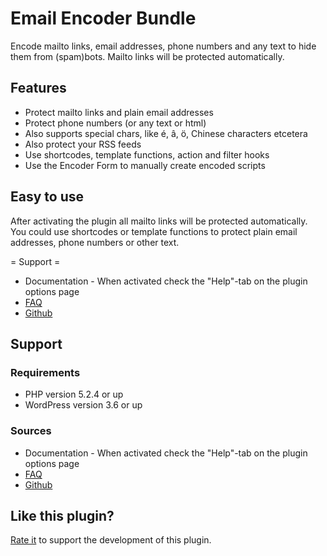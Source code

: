 Email Encoder Bundle
====================

Encode mailto links, email addresses, phone numbers and any text to hide them from (spam)bots. Mailto links will be protected automatically.


Features
--------

* Protect mailto links and plain email addresses
* Protect phone numbers (or any text or html)
* Also supports special chars, like é, â, ö, Chinese characters etcetera
* Also protect your RSS feeds
* Use shortcodes, template functions, action and filter hooks
* Use the Encoder Form to manually create encoded scripts


Easy to use
-----------

After activating the plugin all mailto links will be protected automatically.
You could use shortcodes or template functions to protect plain email addresses, phone numbers or other text.

= Support =

* Documentation - When activated check the "Help"-tab on the plugin options page
* [FAQ](http://wordpress.org/extend/plugins/email-encoder-bundle/faq/)
* [Github](https://github.com/freelancephp/Email-Encoder-Bundle)


Support
-------

### Requirements

 - PHP version 5.2.4 or up
 - WordPress version 3.6 or up

### Sources

 - Documentation - When activated check the "Help"-tab on the plugin options page
 - [FAQ](http://wordpress.org/extend/plugins/email-encoder-bundle/faq/)
 - [Github](https://github.com/freelancephp/Email-Encoder-Bundle)


Like this plugin?
-----------------

[Rate it](http://wordpress.org/support/view/plugin-reviews/email-encoder-bundle) to support the development of this plugin.
